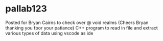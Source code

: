 # pallab123 

Posted for Bryan Cairns to check over @  void realms  (Cheers  Bryan thanking you fpor your patiance) 
C++ program to read in file and extract various types of data using vscode as ide 

